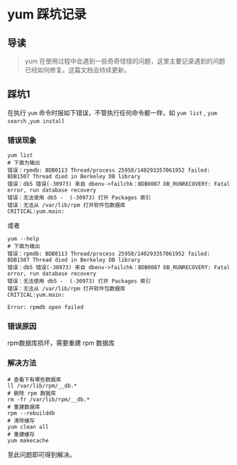 # yum 踩坑记录



## 导读
> yum 在使用过程中会遇到一些奇奇怪怪的问题，这里主要记录遇到的问题已经如何修复。这篇文档会持续更新。
>

## 踩坑1
在执行 `yum` 命令时报如下错误，不管执行任何命令都一样，如 `yum list` , `yum search` ,`yum install`

### 错误现象
```shell script
yum list
# 下面为输出
错误：rpmdb: BDB0113 Thread/process 25958/140293357061952 failed: BDB1507 Thread died in Berkeley DB library
错误：db5 错误(-30973) 来自 dbenv->failchk：BDB0087 DB_RUNRECOVERY: Fatal error, run database recovery
错误：无法使用 db5 -  (-30973) 打开 Packages 索引
错误：无法从 /var/lib/rpm 打开软件包数据库
CRITICAL:yum.main:
```

或者
```shell script
yum --help
# 下面为输出
错误：rpmdb: BDB0113 Thread/process 25958/140293357061952 failed: BDB1507 Thread died in Berkeley DB library
错误：db5 错误(-30973) 来自 dbenv->failchk：BDB0087 DB_RUNRECOVERY: Fatal error, run database recovery
错误：无法使用 db5 -  (-30973) 打开 Packages 索引
错误：无法从 /var/lib/rpm 打开软件包数据库
CRITICAL:yum.main:

Error: rpmdb open failed
```

### 错误原因
rpm数据库损坏，需要重建 rpm 数据库

### 解决方法
```shell script
# 查看下有哪些数据库
ll /var/lib/rpm/__db.*
# 删除 rpm 数据库
rm -fr /var/lib/rpm/__db.*
# 重建数据库
rpm --rebuilddb
# 清除缓存
yum clean all
# 重建缓存
yum makecache
```

至此问题即可得到解决。

